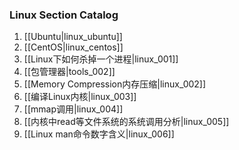 ### Linux Section Catalog

1. [[Ubuntu|linux_ubuntu]]
1. [[CentOS|linux_centos]]
1. [[Linux下如何杀掉一个进程|linux_001]]
1. [[包管理器|tools_002]]
1. [[Memory Compression内存压缩|linux_002]]
1. [[编译Linux内核|linux_003]]
1. [[mmap调用|linux_004]]
1. [[内核中read等文件系统的系统调用分析|linux_005]]
1. [[Linux man命令数字含义|linux_006]]